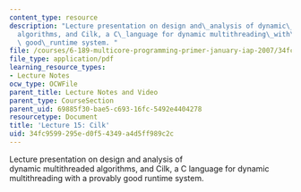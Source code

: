 ```yaml
---
content_type: resource
description: "Lecture presentation on design and\_analysis of dynamic\_multithreaded\_\
  algorithms, and Cilk, a C\_language for dynamic multithreading\_with\_a\_provably\
  \ good\_runtime system. "
file: /courses/6-189-multicore-programming-primer-january-iap-2007/34fc9599295ed0f54349a4d5ff989c2c_lec15cilk.pdf
file_type: application/pdf
learning_resource_types:
- Lecture Notes
ocw_type: OCWFile
parent_title: Lecture Notes and Video
parent_type: CourseSection
parent_uid: 69885f30-bae5-c693-16fc-5492e4404278
resourcetype: Document
title: 'Lecture 15: Cilk'
uid: 34fc9599-295e-d0f5-4349-a4d5ff989c2c
---
```

Lecture presentation on design and analysis of dynamic multithreaded algorithms, and Cilk, a C language for dynamic multithreading with a provably good runtime system. 